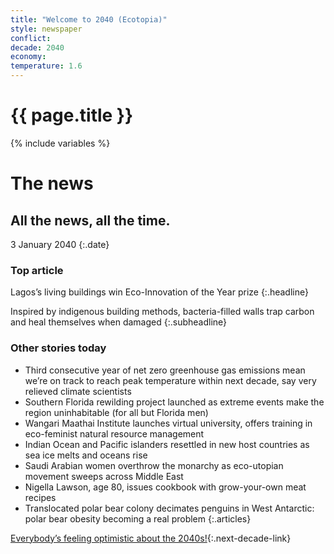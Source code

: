 ```yaml
---
title: "Welcome to 2040 (Ecotopia)"
style: newspaper
conflict: 
decade: 2040
economy: 
temperature: 1.6
---
```


<h1>{{ page.title }}</h1>

{% include variables %}
# The news

## All the news, all the time.

3 January 2040
{:.date}

### Top article

Lagos’s living buildings win Eco-Innovation of the Year prize
{:.headline}

Inspired by indigenous building methods, bacteria-filled walls trap carbon and heal themselves when damaged
{:.subheadline}

### Other stories today

- Third consecutive year of net zero greenhouse gas emissions mean we’re on track to reach peak temperature within next decade, say very relieved climate scientists
- Southern Florida rewilding project launched as extreme events make the region uninhabitable (for all but Florida men)
- Wangari Maathai Institute launches virtual university, offers training in eco-feminist natural resource management
- Indian Ocean and Pacific islanders resettled in new host countries as sea ice melts and oceans rise
- Saudi Arabian women overthrow the monarchy as eco-utopian movement sweeps across Middle East
- Nigella Lawson, age 80, issues cookbook with grow-your-own meat recipes
- Translocated polar bear colony decimates penguins in West Antarctic: polar bear obesity becoming a real problem
{:.articles}

[Everybody’s feeling optimistic about the 2040s!](chapter_refugee-crisis-and-resilient-world.html){:.next-decade-link}
